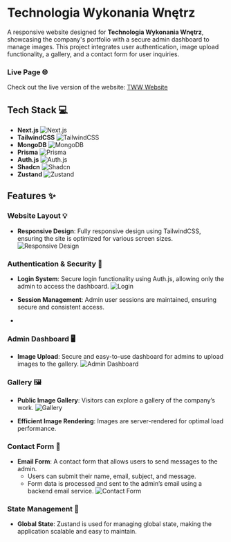 # Technologia Wykonania Wnętrz

A responsive website designed for **Technologia Wykonania Wnętrz**, showcasing the company's portfolio with a secure admin dashboard to manage images. This project integrates user authentication, image upload functionality, a gallery, and a contact form for user inquiries.

### Live Page 🌐

Check out the live version of the website: [TWW Website](https://tww-nextjs.vercel.app/)

## Tech Stack 💻

- **Next.js** ![Next.js](https://img.shields.io/badge/-Next.js-black?logo=nextdotjs&logoColor=white)
- **TailwindCSS** ![TailwindCSS](https://img.shields.io/badge/TailwindCSS-06B6D4?logo=tailwindcss&logoColor=white)
- **MongoDB** ![MongoDB](https://img.shields.io/badge/MongoDB-47A248?logo=mongodb&logoColor=white)
- **Prisma** ![Prisma](https://img.shields.io/badge/Prisma-2D3748?logo=prisma&logoColor=white)
- **Auth.js** ![Auth.js](https://img.shields.io/badge/Auth.js-000000?logo=auth0&logoColor=white)
- **Shadcn** ![Shadcn](https://img.shields.io/badge/Shadcn-808080?logo=react&logoColor=white)
- **Zustand** ![Zustand](https://img.shields.io/badge/Zustand-4B92B1?logo=react&logoColor=white)

## Features ✨

### Website Layout 💡

- **Responsive Design**: Fully responsive design using TailwindCSS, ensuring the site is optimized for various screen sizes.
  ![Responsive Design](https://github.com/user-attachments/assets/2e0051af-2e10-4123-b0a4-8834b482a7a5)

### Authentication & Security 🔐

- **Login System**: Secure login functionality using Auth.js, allowing only the admin to access the dashboard.
  ![Login](https://github.com/user-attachments/assets/87a321f9-a182-4c4f-a8d7-f6191b151d65)

- **Session Management**: Admin user sessions are maintained, ensuring secure and consistent access.
-

### Admin Dashboard 🖥️

- **Image Upload**: Secure and easy-to-use dashboard for admins to upload images to the gallery.
  ![Admin Dashboard](https://github.com/user-attachments/assets/e3d1f4cb-49b8-4b36-808f-a63a74c0a83c)

### Gallery 🖼️

- **Public Image Gallery**: Visitors can explore a gallery of the company’s work.
  ![Gallery](https://github.com/user-attachments/assets/ff20e9a2-902c-4de6-b694-970a18bce9b2)

- **Efficient Image Rendering**: Images are server-rendered for optimal load performance.

### Contact Form 📧

- **Email Form**: A contact form that allows users to send messages to the admin.
  - Users can submit their name, email, subject, and message.
  - Form data is processed and sent to the admin’s email using a backend email service.
    ![Contact Form](https://github.com/user-attachments/assets/6aafa169-ee32-4b26-a9d9-e4eeb02602d1)

### State Management 🧠

- **Global State**: Zustand is used for managing global state, making the application scalable and easy to maintain.
